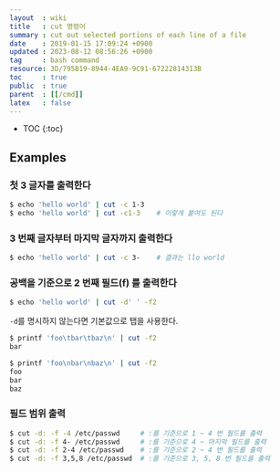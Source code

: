 ```yaml
---
layout  : wiki
title   : cut 명령어
summary : cut out selected portions of each line of a file
date    : 2019-01-15 17:09:24 +0900
updated : 2023-08-12 08:56:26 +0900
tag     : bash command
resource: 3D/795B19-8944-4EA9-9C91-67222814313B
toc     : true
public  : true
parent  : [[/cmd]]
latex   : false
---
```

* TOC
{:toc}

## Examples
### 첫 3 글자를 출력한다
```sh
$ echo 'hello world' | cut -c 1-3
$ echo 'hello world' | cut -c1-3    # 이렇게 붙여도 된다
```

### 3 번째 글자부터 마지막 글자까지 출력한다
```sh
$ echo 'hello world' | cut -c 3-    # 결과는 llo world
```

### 공백을 기준으로 2 번째 필드(f) 를 출력한다
```sh
$ echo 'hello world' | cut -d' ' -f2
```

`-d`를 명시하지 않는다면 기본값으로 탭을 사용한다.

```bash
$ printf 'foo\tbar\tbaz\n' | cut -f2
bar

$ printf 'foo\nbar\nbaz\n' | cut -f2
foo
bar
baz
```

### 필드 범위 출력
```sh
$ cut -d: -f -4 /etc/passwd     # :를 기준으로 1 ~ 4 번 필드를 출력
$ cut -d: -f 4- /etc/passwd     # :를 기준으로 4 ~ 마지막 필드를 출력
$ cut -d: -f 2-4 /etc/passwd    # :를 기준으로 2 ~ 4 번 필드를 출력
$ cut -d: -f 3,5,8 /etc/passwd  # :를 기준으로 3, 5, 8 번 필드를 출력
```
